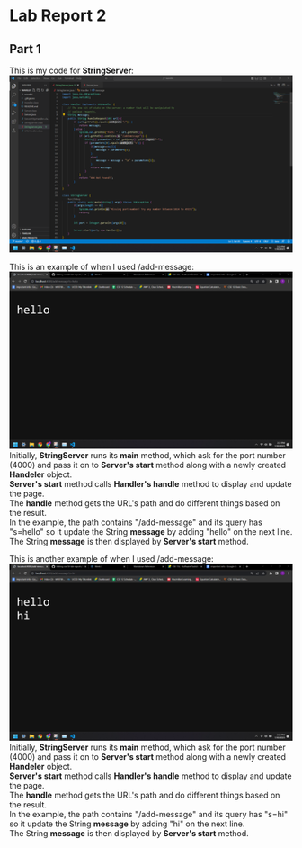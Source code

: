 # Lab Report 2     

## Part 1         
This is my code for **StringServer**:             
![Image](cse15L_labReport2_part1code.png)             
        
This is an example of when I used /add-message:               
![Image](cse15L_labReport2_part1example1.png)               
Initially, **StringServer** runs its **main** method, which ask for the port number (4000) and pass it on to **Server's start** method along with a newly created **Handeler** object.   
**Server's start** method calls **Handler's handle** method to display and update the page.      
The **handle** method gets the URL's path and do different things based on the result.       
In the example, the path contains "/add-message" and its query has "s=hello" so it update the String **message** by adding "hello" on the next line.      
The String **message** is then displayed by **Server's start** method.      

             
This is another example of when I used /add-message:               
![Image](cse15L_labReport2_part1example2.png)                 
Initially, **StringServer** runs its **main** method, which ask for the port number (4000) and pass it on to **Server's start** method along with a newly created **Handeler** object.   
**Server's start** method calls **Handler's handle** method to display and update the page.      
The **handle** method gets the URL's path and do different things based on the result.       
In the example, the path contains "/add-message" and its query has "s=hi" so it update the String **message** by adding "hi" on the next line.      
The String **message** is then displayed by **Server's start** method.       
                         
                         

